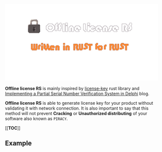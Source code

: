 ![Offline License RS](docs/image_without_background.png)

**Offline license RS** is mainly inspired by [license-key](https://github.com/patriksvensson/license-key) rust library 
and [Implementing a Partial Serial Number Verification System in Delphi](https://www.brandonstaggs.com/2007/07/26/implementing-a-partial-serial-number-verification-system-in-delphi/)
blog.

**Offline license RS** is able to generate license key for your product without validating
it with network connection. It is also important to say that this method will not 
prevent **Cracking** or **Unauthorized distributing** of your software also known as `PIRACY`.

[[__TOC__]]

## Example
